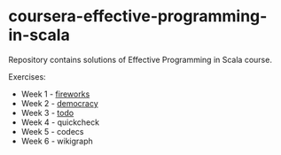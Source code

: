 # coursera-effective-programming-in-scala

Repository contains solutions of Effective Programming in Scala course.

Exercises:

- Week 1 - [fireworks](./fireworks/)
- Week 2 - [democracy](./democracy/)
- Week 3 - [todo](./todo/)
- Week 4 - quickcheck
- Week 5 - codecs
- Week 6 - wikigraph
